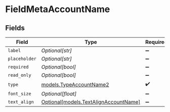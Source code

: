 # FieldMetaAccountName


## Fields

| Field                                                                      | Type                                                                       | Required                                                                   | Description                                                                |
| -------------------------------------------------------------------------- | -------------------------------------------------------------------------- | -------------------------------------------------------------------------- | -------------------------------------------------------------------------- |
| `label`                                                                    | *Optional[str]*                                                            | :heavy_minus_sign:                                                         | N/A                                                                        |
| `placeholder`                                                              | *Optional[str]*                                                            | :heavy_minus_sign:                                                         | N/A                                                                        |
| `required`                                                                 | *Optional[bool]*                                                           | :heavy_minus_sign:                                                         | N/A                                                                        |
| `read_only`                                                                | *Optional[bool]*                                                           | :heavy_minus_sign:                                                         | N/A                                                                        |
| `type`                                                                     | [models.TypeAccountName2](../models/typeaccountname2.md)                   | :heavy_check_mark:                                                         | N/A                                                                        |
| `font_size`                                                                | *Optional[float]*                                                          | :heavy_minus_sign:                                                         | N/A                                                                        |
| `text_align`                                                               | [Optional[models.TextAlignAccountName]](../models/textalignaccountname.md) | :heavy_minus_sign:                                                         | N/A                                                                        |